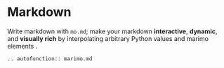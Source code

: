 # Markdown

Write markdown with `mo.md`; make your markdown **interactive**, **dynamic**,
and **visually rich** by interpolating arbitrary Python values and marimo
elements .

```{eval-rst}
.. autofunction:: marimo.md
```
